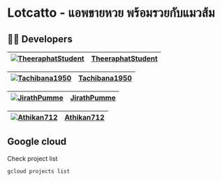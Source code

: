 # Lotcatto - แอพขายหวย พร้อมรวยกับแมวส้ม

## 👨‍💻 Developers

| [![TheeraphatStudent](https://github.com/TheeraphatStudent.png?size=100x100)](https://github.com/TheeraphatStudent) | **[TheeraphatStudent](https://github.com/TheeraphatStudent)** |
|:--:|:--:|

| [![Tachibana1950](https://github.com/Tachibana1950.png?size=100x100)](https://github.com/Tachibana1950) | **[Tachibana1950](https://github.com/Tachibana1950)** |
|:--:|:--:|

| [![JirathPumme](https://github.com/JirathPumme.png?size=100)](https://github.com/JirathPumme) | **[JirathPumme](https://github.com/JirathPumme)** |
|:--:|:--:|

| [![Athikan712](https://github.com/Athikan712.png?size=100)](https://github.com/Athikan712) | **[Athikan712](https://github.com/Athikan712)** |
|:--:|:--:|

## Google cloud

Check project list
```bash
gcloud projects list
```


